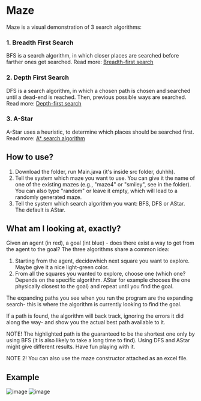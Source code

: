 # Maze

Maze is a visual demonstration of 3 search algorithms:

### 1. Breadth First Search
BFS is a search algorithm, in which closer places are searched before farther ones get searched.
Read more: [Breadth-first search](https://en.wikipedia.org/wiki/Breadth-first_search)

### 2. Depth First Search
DFS is a search algorithm, in which a chosen path is chosen and searched until a dead-end is reached. Then, previous possible ways are searched.
Read more: [Depth-first search](https://en.wikipedia.org/wiki/Depth-first_search#:~:text=Depth%2Dfirst%20search%20(DFS),along%20each%20branch%20before%20backtracking.)

### 3. A-Star
A-Star uses a heuristic, to determine which places should be searched first.
Read more: [A* search algorithm](https://en.wikipedia.org/wiki/A*_search_algorithm)

## How to use?

1. Download the folder, run Main.java (it's inside src folder, duhhh).
2. Tell the system which maze you want to use. You can give it the name of one of the existing mazes (e.g., "maze4" or "smiley", see in the folder). You can also type "random" or leave it empty, which will lead to a randomly generated maze.
3. Tell the system which search algorithm you want: BFS, DFS or AStar. The default is AStar.

## What am I looking at, exactly?

Given an agent (in red), a goal (int blue) - does there exist a way to get from the agent to the goal?
The three algorithms share a common idea:
1. Starting from the agent, decidewhich next square you want to explore. Maybe give it a nice light-green color.
2. From all the squares you wanted to explore, choose one (which one? Depends on the specific algorithm. AStar for example chooses the one physically closest to the goal) and repeat until you find the goal.

The expanding paths you see when you run the program are the expanding search- this is where the algorithm is currently looking to find the goal.

If a path is found, the algorithm will back track, ignoring the errors it did along the way- and show you the actual best path available to it.

NOTE! The highlighted path is the guaranteed to be the shortest one only by using BFS (it is also likely to take a long time to find). Using DFS and AStar might give different results. Have fun playing with it.

NOTE 2! You can also use the maze constructor attached as an excel file.

## Example

![image](https://user-images.githubusercontent.com/45170837/115600152-a6361880-a2dc-11eb-9155-f3c2ffe3c3e0.png)
![image](https://user-images.githubusercontent.com/45170837/115600182-b1894400-a2dc-11eb-9f20-4fdbb2ec57a0.png)
